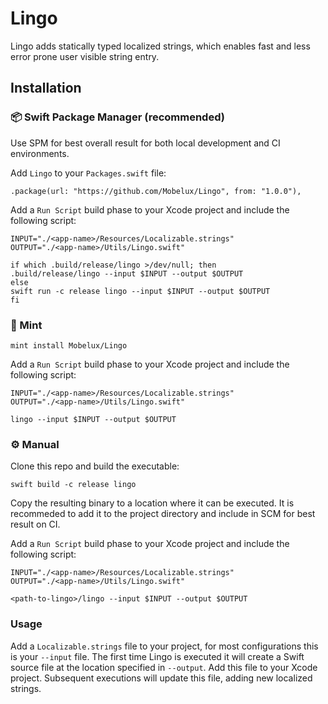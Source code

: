 # Lingo

Lingo adds statically typed localized strings, which enables fast and less error prone user visible string entry.

## Installation

### 📦 Swift Package Manager (recommended)

Use SPM for best overall result for both local development and CI environments.

Add `Lingo` to your `Packages.swift` file:

```
.package(url: "https://github.com/Mobelux/Lingo", from: "1.0.0"),
```

Add a `Run Script` build phase to your Xcode project and include the following script:

```
INPUT="./<app-name>/Resources/Localizable.strings"
OUTPUT="./<app-name>/Utils/Lingo.swift"

if which .build/release/lingo >/dev/null; then
.build/release/lingo --input $INPUT --output $OUTPUT
else
swift run -c release lingo --input $INPUT --output $OUTPUT
fi
```

### 🌱 Mint

`mint install Mobelux/Lingo`

Add a `Run Script` build phase to your Xcode project and include the following script:

```
INPUT="./<app-name>/Resources/Localizable.strings"
OUTPUT="./<app-name>/Utils/Lingo.swift"

lingo --input $INPUT --output $OUTPUT
```

### ⚙️ Manual

Clone this repo and build the executable:

`swift build -c release lingo`

Copy the resulting binary to a location where it can be executed. It is recommeded to add it to the project directory and include in SCM for best result on CI.

Add a `Run Script` build phase to your Xcode project and include the following script:

```
INPUT="./<app-name>/Resources/Localizable.strings"
OUTPUT="./<app-name>/Utils/Lingo.swift"

<path-to-lingo>/lingo --input $INPUT --output $OUTPUT
```

### Usage

Add a `Localizable.strings` file to your project, for most configurations this is your `--input` file. The first time Lingo is executed it will create a Swift source file at the location specified in `--output`. Add this file to your Xcode project. Subsequent executions will update this file, adding new localized strings.
